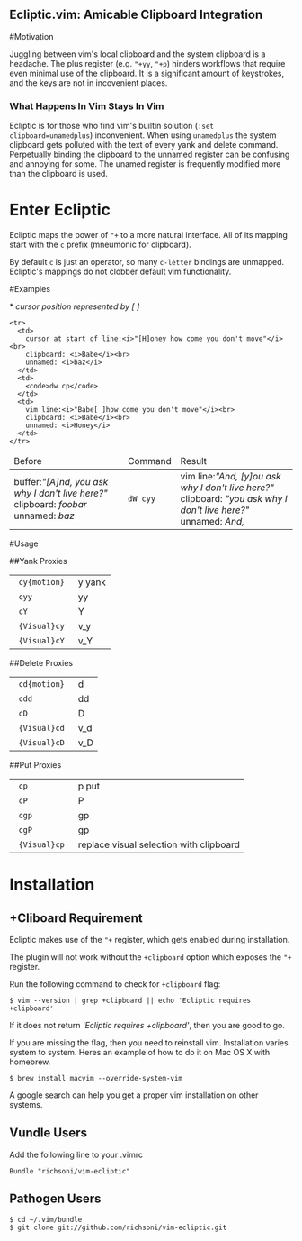 ## Ecliptic.vim: Amicable Clipboard Integration

#Motivation

Juggling between vim's local clipboard and the system clipboard is a headache.
The plus register (e.g. ```"+yy```,  ```"+p```) hinders workflows that require even minimal use of the clipboard.
It is a significant amount of keystrokes, and the keys are not in incovenient places.

### What Happens In Vim Stays In Vim

Ecliptic is for those who find vim's builtin solution (```:set clipboard=unamedplus```) inconvenient.
When using ```unamedplus``` the system clipboard gets polluted with the text of every yank and delete command.
Perpetually binding the clipboard to the unnamed register can be confusing and annoying for some.
The unamed register is frequently modified more than the clipboard is used.

# Enter Ecliptic

Ecliptic maps the power of ```"+``` to a more natural interface.
All of its mapping start with the ```c``` prefix (mneumonic for clipboard).

By default ```c``` is just an operator, so many ```c-letter``` bindings are unmapped.
Ecliptic's mappings do not clobber default vim functionality.

#Examples

\* *cursor position represented by [ ]*

<table>
  <thead> <tr> <td> Before </td> <td> Command </td> <td> Result </td> </tr> <thead>
  <tbody>
    <tr>
      <td>
        buffer:<i>"[A]nd, you ask why I don't live here?"</i><br>
        clipboard: <i>foobar</i><br>
        unnamed: <i>baz</i>
      </td>
      <td>
        <code>dW cyy </code>
      </td>
      <td>
        vim line:<i>"And, [y]ou ask why I don't live here?"</i><br>
        clipboard: <i>"you ask why I don't live here?"</i><br>
        unnamed: <i>And,</i>
      </td>
    </tr>

    <tr>
      <td>
        cursor at start of line:<i>"[H]oney how come you don't move"</i><br>
        clipboard: <i>Babe</i><br>
        unnamed: <i>baz</i>
      </td>
      <td>
        <code>dw cp</code>
      </td>
      <td>
        vim line:<i>"Babe[ ]how come you don't move"</i><br>
        clipboard: <i>Babe</i><br>
        unnamed: <i>Honey</i>
      </td>
    </tr>
  </tbody>
</table>

#Usage

##Yank Proxies

<table>
  <tbody>
    <tr>
      <td><code> cy{motion} </code></td>
      <td>y yank</td>
    </tr>
    <tr>
      <td><code> cyy </code></td>
      <td>yy</td>
    </tr>
    <tr>
      <td><code> cY </code></td>
      <td>Y</td>
    </tr>
    <tr>
      <td><code> {Visual}cy </code></td>
      <td>v_y</td>
    </tr>
    <tr>
      <td><code> {Visual}cY </code></td>
      <td>v_Y</td>
    </tr>
  </tbody>
</table>


##Delete Proxies

<table>
  <tbody>
    <tr>
      <td><code> cd{motion} </code></td>
      <td>d</td>
    </tr>
    <tr>
      <td><code> cdd </code></td>
      <td>dd</td>
    </tr>
    <tr>
      <td><code> cD </code></td>
      <td>D</td>
    </tr>
    <tr>
      <td><code> {Visual}cd </code></td>
      <td>v_d</td>
    </tr>
    <tr>
      <td><code> {Visual}cD </code></td>
      <td>v_D</td>
    </tr>
  </tbody>
</table>
##Put Proxies

<table>
<tr>
  <td><code> cp </code></td>
  <td>p put</td>
</tr>
<tr>
  <td><code> cP </code></td>
  <td>P</td>
</tr>
<tr>
  <td><code> cgp </code></td>
  <td>gp</td>
</tr>
<tr>
  <td><code> cgP </code></td>
  <td>gp</td>
</tr>
<tr>
  <td><code> {Visual}cp </code></td>
  <td>replace visual selection with clipboard</td>
</tr>
</table>

# Installation


## +Cliboard Requirement

Ecliptic makes use of the ```"+``` register, which gets enabled during installation.

The plugin will not work without the ```+clipboard``` option which exposes the ```"+``` register.

Run the following command to check for ```+clipboard``` flag:

```
$ vim --version | grep +clipboard || echo 'Ecliptic requires +clipboard'
```

If it does not return *'Ecliptic requires +clipboard'*, then you are good to go.

If you are missing the flag, then you need to reinstall vim.
Installation varies system to system.
Heres an example of how to do it on Mac OS X with homebrew.

```
$ brew install macvim --override-system-vim
```

A google search can help you get a proper vim installation on other systems.

## Vundle Users

Add the following line to your .vimrc

```
Bundle "richsoni/vim-ecliptic"
```

## Pathogen Users

```
$ cd ~/.vim/bundle
$ git clone git://github.com/richsoni/vim-ecliptic.git
```


